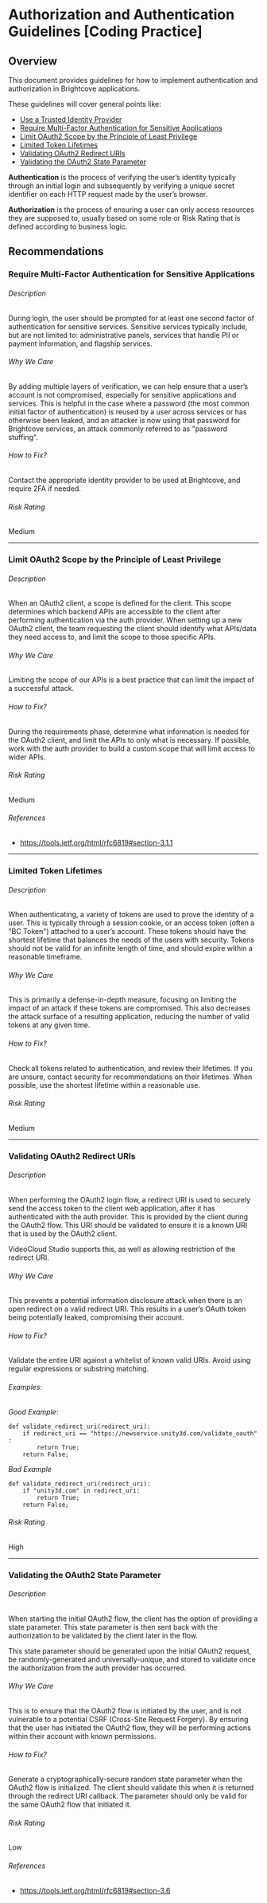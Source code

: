 # Authorization and Authentication Guidelines [Coding Practice]

## Overview

This document provides guidelines for how to implement authentication and authorization in Brightcove applications.

These guidelines will cover general points like:
- [Use a Trusted Identity Provider](#use-a-trusted-identity-provider)
- [Require Multi-Factor Authentication for Sensitive Applications](#require-multi-factor-authentication-for-sensitive-applications)
- [Limit OAuth2 Scope by the Principle of Least Privilege](#limit-oauth2-scope-by-the-principle-of-least-privilege)
- [Limited Token Lifetimes](#limited-token-lifetimes)
- [Validating OAuth2 Redirect URIs](#validating-oauth2-redirect-uris)
- [Validating the OAuth2 State Parameter](#validating-the-oauth2-state-parameter)

**Authentication** is the process of verifying the user’s identity typically through an initial login and subsequently by verifying a unique secret identifier on each HTTP request made by the user’s browser.

**Authorization** is the process of ensuring a user can only access resources they are supposed to, usually based on some role or Risk Rating that is defined according to business logic.
## Recommendations
### Require Multi-Factor Authentication for Sensitive Applications
###### Description

During login, the user should be prompted for at least one second factor of authentication for sensitive services. Sensitive services typically include, but are not limited to: administrative panels, services that handle PII or payment information, and flagship services.
###### Why We Care

By adding multiple layers of verification, we can help ensure that a user’s account is not compromised, especially for sensitive applications and services. This is helpful in the case where a password (the most common initial factor of authentication) is reused by a user across services or has otherwise been leaked, and an attacker is now using that password for Brightcove services, an attack commonly referred to as "password stuffing".
###### How to Fix?

Contact the appropriate identity provider to be used at Brightcove, and require 2FA if needed.
###### Risk Rating

Medium

---
### Limit OAuth2 Scope by the Principle of Least Privilege
###### Description

When an OAuth2 client, a scope is defined for the client. This scope determines which backend APIs are accessible to the client after performing authentication via the auth provider. When setting up a new OAuth2 client, the team requesting the client should identify what APIs/data they need access to, and limit the scope to those specific APIs.
###### Why We Care

Limiting the scope of our APIs is a best practice that can limit the impact of a successful attack.
###### How to Fix?

During the requirements phase, determine what information is needed for the OAuth2 client, and limit the APIs to only what is necessary. If possible, work with the auth provider to build a custom scope that will limit access to wider APIs. 
###### Risk Rating

Medium
###### References

- https://tools.ietf.org/html/rfc6819#section-3.1.1

--- 
### Limited Token Lifetimes
###### Description

When authenticating, a variety of tokens are used to prove the identity of a user. This is typically through a session cookie, or an access token (often a "BC Token") attached to a user’s account. These tokens should have the shortest lifetime that balances the needs of the users with security. Tokens should not be valid for an infinite length of time, and should expire within a reasonable timeframe.
###### Why We Care

This is primarily a defense-in-depth measure, focusing on limiting the impact of an attack if these tokens are compromised. This also decreases the attack surface of a resulting application, reducing the number of valid tokens at any given time.
###### How to Fix?

Check all tokens related to authentication, and review their lifetimes. If you are unsure, contact security for recommendations on their lifetimes. When possible, use the shortest lifetime within a reasonable use.
###### Risk Rating

Medium

---
### Validating OAuth2 Redirect URIs
###### Description

When performing the OAuth2 login flow, a redirect URI is used to securely send the access token to the client web application, after it has authenticated with the auth provider. This is provided by the client during the OAuth2 flow. This URI should be validated to ensure it is a known URI that is used by the OAuth2 client.

VideoCloud Studio supports this, as well as allowing restriction of the redirect URI.
###### Why We Care

This prevents a potential information disclosure attack when there is an open redirect on a valid redirect URI. This results in a user’s OAuth token being potentially leaked, compromising their account.
###### How to Fix?

Validate the entire URI against a whitelist of known valid URIs. Avoid using regular expressions or substring matching.
###### Examples:

_Good Example:_
    
    def validate_redirect_uri(redirect_uri):
        if redirect_uri == "https://newservice.unity3d.com/validate_oauth" :
            return True;
        return False;

_Bad Example_
    
    def validate_redirect_uri(redirect_uri):
        if "unity3d.com" in redirect_uri:
            return True;
        return False;


###### Risk Rating

High

---
### Validating the OAuth2 State Parameter
###### Description

When starting the initial OAuth2 flow, the client has the option of providing a state parameter. This state parameter is then sent back with the authorization to be validated by the client later in the flow.

This state parameter should be generated upon the initial OAuth2 request, be randomly-generated and universally-unique, and stored to validate once the authorization from the auth provider has occurred.
###### Why We Care

This is to ensure that the OAuth2 flow is initiated by the user, and is not vulnerable to a potential CSRF (Cross-Site Request Forgery). By ensuring that the user has initiated the OAuth2 flow, they will be performing actions within their account with known permissions.
###### How to Fix?

Generate a cryptographically-secure random state parameter when the OAuth2 flow is initialized. The client should validate this when it is returned through the redirect URI callback. The parameter should only be valid for the same OAuth2 flow that initiated it.
###### Risk Rating

Low
###### References

- https://tools.ietf.org/html/rfc6819#section-3.6
